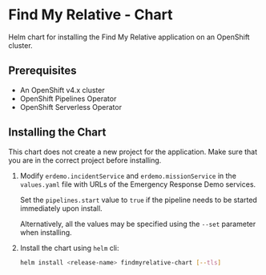 Find My Relative - Chart
========================

Helm chart for installing the Find My Relative application on an OpenShift cluster.


Prerequisites
-------------

- An OpenShift v4.x cluster
- OpenShift Pipelines Operator
- OpenShift Serverless Operator


Installing the Chart
--------------------

This chart does not create a new project for the application. Make sure that you are in the correct project before installing.

1. Modify `erdemo.incidentService` and `erdemo.missionService` in the `values.yaml` file with URLs of the Emergency Response Demo services.

   Set the `pipelines.start` value to `true` if the pipeline needs to be started immediately upon install.

   Alternatively, all the values may be specified using the `--set` parameter when installing.

2. Install the chart using `helm` cli:

   ```bash
   helm install <release-name> findmyrelative-chart [--tls]
   ```
